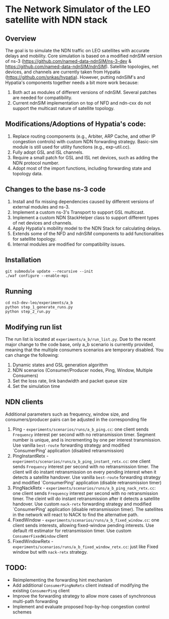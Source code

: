 The Network Simulator of the LEO satellite with NDN stack
================================
## Overview
The goal is to simulate the NDN traffic on LEO satellites with accurate delays and mobility. Core simulation is based on a modified ndnSIM version of ns-3 (https://github.com/named-data-ndnSIM/ns-3-dev & https://github.com/named-data-ndnSIM/ndnSIM). Satellite topologies, net devices, and channels are currently taken from Hypatia (https://github.com/snkas/hypatia). However, putting ndnSIM's and Hypatia's components together needs a bit more work because:

1) Both act as modules of different versions of ndnSIM. Several patches are needed for compatibility.
2) Current ndnSIM implementation on top of NFD and ndn-cxx do not support the multicast nature of satellite topology.

## Modifications/Adoptions of Hypatia's code:
1) Replace routing coomponents (e.g., Arbiter, ARP Cache, and other IP congestion controls) with custom NDN forwarding strategy. Basic-sim module is still used for utility functions (e.g., exp-util.cc).
2) Fully adopt GSL and ISL channels.
3) Require a small patch for GSL and ISL net devices, such as adding the NDN protocol number.
4) Adopt most of the import functions, including forwarding state and topology data.

## Changes to the base ns-3 code
1) Install and fix missing dependencies caused by different versions of external modules and ns-3.
2) Implement a custom ns-3's Transport to support GSL multicast.
3) Implement a custom NDN StackHelper class to support different types of net devices and channels.
4) Apply Hypatia's mobility model to the NDN Stack for calculating delays.
5) Extends some of the NFD and ndnSIM components to add functionalities for satellite topology.
6) Internal modules are modified for compatibility issues.

## Installation
```
git submodule update --recursive --init
./waf configure --enable-mpi
```

## Running
```
cd ns3-dev-leo/experiments/a_b
python step_1_generate_runs.py 
python step_2_run.py
```
## Modifying run list
The run list is located at `experiments/a_b/run_list.py`. Due to the recent major change to the code base, only a_b scenario is currently provided, meaning that the multiple consumers scenarios are temporary disabled.
You can change the following:
1) Dynamic states and GSL generation algorithm
2) NDN scenarios (Consumer/Producer nodes, Ping, Window, Multiple Consumers)
3) Set the loss rate, link bandwidth and packet queue size
4) Set the simulation time

## NDN clients
Additional parameters such as frequency, window size, and consumers/producer pairs can be adjusted in the corresponding file

1) Ping - `experiments/scenarios/runs/a_b_ping.cc`: one client sends `Frequency` interest per second with no retransmission timer. Segment number is unique, and is incrementing by one per interest transmission. Use vanilla `best-route` forwarding strategy and modified `ConsumerPing' application (disabled retransmission)
2) PingInstantRetx - `experiments/scenarios/runs/a_b_ping_instant_retx.cc`:  one client sends `Frequency` interest per second with no retransmission timer. The client will do instant retransmission on every pending interest when it detects a satellite handover. Use vanilla `best-route` forwarding strategy and modified `ConsumerPing' application (disable retransmission timer)
3) PingNackRetx - `experiments/scenarios/runs/a_b_ping_nack_retx.cc`:  one client sends `Frequency` interest per second with no retransmission timer. The cleint will do instant retransmission after it detects a satellite handover. Use custom `nack-retx` forwarding strategy and modified `ConsumerPing' application (disable retransmission timer). The satellites in the network will react to NACK to find the alternative path.
4) FixedWindow - `experiments/scenarios/runs/a_b_fixed_window.cc`: one client sends interests, allowing fixed-window pending interests. Use default rtt estimator for retransmission timer. Use custom `ConsumerFixedWindow` client
5) FixedWindowRetx - `experiments/scenarios/runs/a_b_fixed_window_retx.cc`: just like Fixed window but with `nack-retx` strategy.

## TODO:
- Reimplementing the forwarding hint mechanism
- Add additional `ConsumerPingNoRetx` client instead of modifying the existing `ConsumerPing` client
- Improve the forwarding strategy to allow more cases of synchronous multi-path forwarding
- Implement and evaluate proposed hop-by-hop congestion control schemes
